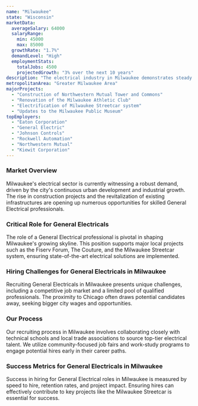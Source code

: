 ```yaml
---
name: "Milwaukee"
state: "Wisconsin"
marketData:
  averageSalary: 64000
  salaryRange:
    min: 45000
    max: 85000
  growthRate: "1.7%"
  demandLevel: "High"
  employmentStats:
    totalJobs: 4500
    projectedGrowth: "3% over the next 10 years"
description: "The electrical industry in Milwaukee demonstrates steady growth with enticing salary prospects."
metropolitanArea: "Greater Milwaukee Area"
majorProjects:
  - "Construction of Northwestern Mutual Tower and Commons"
  - "Renovation of the Milwaukee Athletic Club"
  - "Electrification of Milwaukee Streetcar system"
  - "Updates to the Milwaukee Public Museum"
topEmployers:
  - "Eaton Corporation"
  - "General Electric"
  - "Johnson Controls"
  - "Rockwell Automation"
  - "Northwestern Mutual"
  - "Kiewit Corporation"
---
```


### Market Overview
Milwaukee's electrical sector is currently witnessing a robust demand, driven by the city's continuous urban development and industrial growth. The rise in construction projects and the revitalization of existing infrastructures are opening up numerous opportunities for skilled General Electrical professionals.

### Critical Role for General Electricals
The role of a General Electrical professional is pivotal in shaping Milwaukee's growing skyline. This position supports major local projects such as the Fiserv Forum, The Couture, and the Milwaukee Streetcar system, ensuring state-of-the-art electrical solutions are implemented.

### Hiring Challenges for General Electricals in Milwaukee
Recruiting General Electricals in Milwaukee presents unique challenges, including a competitive job market and a limited pool of qualified professionals. The proximity to Chicago often draws potential candidates away, seeking bigger city wages and opportunities.

### Our Process
Our recruiting process in Milwaukee involves collaborating closely with technical schools and local trade associations to source top-tier electrical talent. We utilize community-focused job fairs and work-study programs to engage potential hires early in their career paths.

### Success Metrics for General Electricals in Milwaukee
Success in hiring for General Electrical roles in Milwaukee is measured by speed to hire, retention rates, and project impact. Ensuring hires can effectively contribute to key projects like the Milwaukee Streetcar is essential for success.